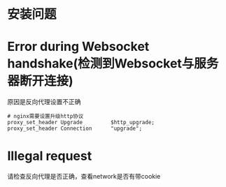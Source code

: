 # 安装问题

# Error during Websocket handshake(检测到Websocket与服务器断开连接)

原因是反向代理设置不正确
```nginx
# nginx需要设置升级http协议
proxy_set_header Upgrade         $http_upgrade;
proxy_set_header Connection      "upgrade";
```

# Illegal request

请检查反向代理是否正确，查看network是否有带cookie